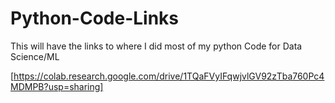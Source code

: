 # Python-Code-Links
This will have the links to where I did most of my python Code for Data Science/ML


[https://colab.research.google.com/drive/1TQaFVyIFqwjvlGV92zTba760Pc4MDMPB?usp=sharing]
